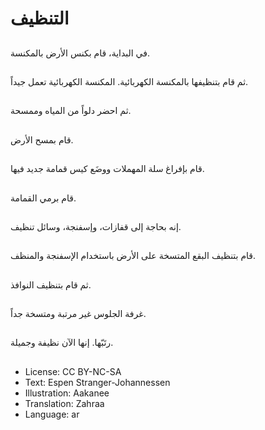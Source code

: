 # التنظيف

##
في البداية، قام بكنس الأرض بالمكنسة.

##
ثم قام بتنظيفها بالمكنسة الكهربائية. المكنسة الكهربائية تعمل جيداً.

##
ثم احضر دلواً من المياه وممسحة.

##
قام بمسح الأرض.

##
قام بإفراغ سلة المهملات ووضَع كيس قمامة جديد فيها.

##
قام برمي القمامة.

##
إنه بحاجة إلى قفازات، وإسفنجة، وسائل تنظيف.

##
قام بتنظيف البقع المتسخة على الأرض باستخدام الإسفنجة والمنظف.

##
ثم قام بتنظيف النوافذ.

##
غرفة الجلوس غير مرتبة ومتسخة جداً.

##
رتَبّها. إنها الآن نظيفة وجميلة.

##
* License: CC BY-NC-SA
* Text: Espen Stranger-Johannessen
* Illustration: Aakanee
* Translation: Zahraa
* Language: ar
